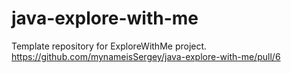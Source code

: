 # java-explore-with-me
Template repository for ExploreWithMe project. 
https://github.com/mynameisSergey/java-explore-with-me/pull/6
